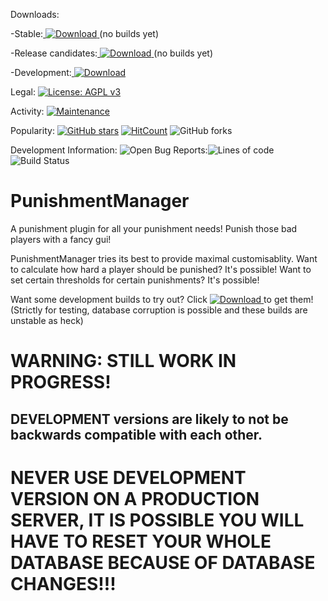 Downloads: 

-Stable:[ ![Download](https://api.bintray.com/packages/moderationmanager/PunishmentManager/RELEASE/images/download.svg) ](https://bintray.com/moderationmanager/PunishmentManager/RELEASE/_latestVersion) (no builds yet)

-Release candidates:[ ![Download](https://api.bintray.com/packages/moderationmanager/PunishmentManager/RELEASE_CANDIDATE/images/download.svg) ](https://bintray.com/moderationmanager/PunishmentManager/RELEASE_CANDIDATE/_latestVersion) (no builds yet)

-Development:[ ![Download](https://api.bintray.com/packages/moderationmanager/PunishmentManager/RELEASE/images/download.svg) ](https://bintray.com/moderationmanager/PunishmentManager/DEVELOPMENT/_latestVersion)

Legal: [![License: AGPL v3](https://img.shields.io/badge/License-AGPL%20v3-blue.svg)](https://www.gnu.org/licenses/agpl-3.0) 

Activity: [![Maintenance](https://img.shields.io/badge/Maintained%3F-yes-green.svg)](https://GitHub.com/ModerationManager/PunishmentManager/graphs/commit-activity)    

Popularity: [![GitHub stars](https://img.shields.io/github/stars/ModerationManager/PunishmentManager.svg?style=social&label=Star&maxAge=2592000)](https://GitHub.com/ModerationManager/PunishmentManager/stargazers/)   [![HitCount](http://hits.dwyl.com/ModerationManager/PunishmentManager.svg)](http://hits.dwyl.com/ModerationManager/PunishmentManager) ![GitHub forks](https://img.shields.io/github/forks/ModerationManager/PunishmentManager?label=Forks%3A)    

Development Information: ![Open Bug Reports:](https://img.shields.io/github/issues/ModerationManager/PunishmentManager/bugs?label=bug%20reports%3A&style=plastic)![Lines of code](https://img.shields.io/tokei/lines/github/ModerationManager/PunishmentManager?style=plastic)![Build Status](https://travis-ci.com/ModerationManager/PunishmentManager.svg?branch=master)
# PunishmentManager
A punishment plugin for all your punishment needs! Punish those bad players with a fancy gui!

PunishmentManager tries its best to provide maximal customisablity. Want to calculate how hard a player should be punished? It's possible! Want to set certain thresholds for certain punishments? It's possible!

Want some development builds to try out? Click [ ![Download](https://api.bintray.com/packages/moderationmanager/PunishmentManager/DEVELOPMENT/images/download.svg) ](https://bintray.com/moderationmanager/PunishmentManager/DEVELOPMENT/_latestVersion) to get them! (Strictly for testing, database corruption is possible and these builds are unstable as heck)

# WARNING: STILL WORK IN PROGRESS! 
## DEVELOPMENT versions are likely to not be backwards compatible with each other.
# NEVER USE DEVELOPMENT VERSION ON A PRODUCTION SERVER, IT IS POSSIBLE YOU WILL HAVE TO RESET YOUR WHOLE DATABASE BECAUSE OF DATABASE CHANGES!!!
